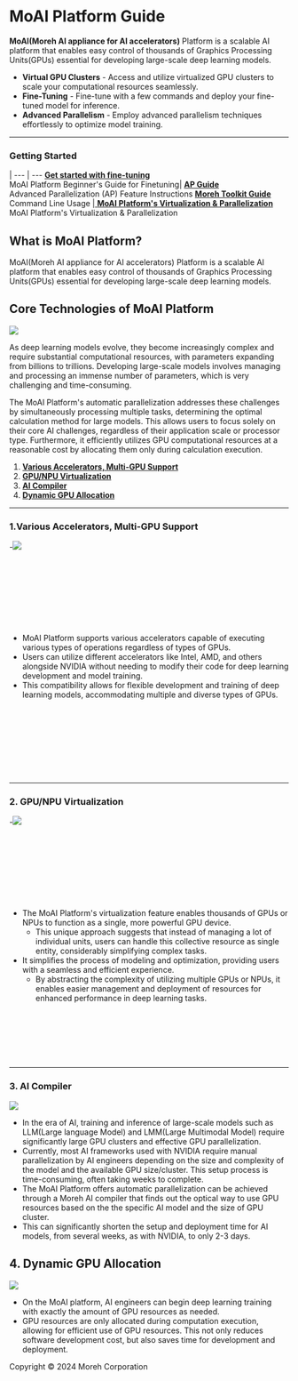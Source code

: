 # MoAI Platform Guide

**MoAI(Moreh AI appliance for AI accelerators)** Platform is a scalable AI platform that enables easy control of thousands of Graphics Processing Units(GPUs) essential for developing large-scale deep learning models.

- **Virtual GPU Clusters** - Access and utilize virtualized GPU clusters to scale your computational resources seamlessly.
- **Fine-Tuning** - Fine-tune with a few commands and deploy your fine-tuned model for inference.
- **Advanced Parallelism** - Employ advanced parallelism techniques effortlessly to optimize model training.

----

### Getting Started

   | 
---    | ---
 [ **Get started with fine-tuning**](Tutorials/index.md) <br> MoAI Platform Beginner's Guide for Finetuning| [ **AP Guide**](/Supported_Documents/AP/ap_guide.md) <br> Advanced Parallelization (AP) Feature Instructions
[ **Moreh Toolkit Guide**](Tutorials/index.md) <br> Command Line Usage |[ **MoAI Platform's Virtualization & Parallelization**](/MoAI_guides/Troubleshooting.md) <br> MoAI Platform's Virtualization & Parallelization


## What is MoAI Platform?

MoAI(Moreh AI appliance for AI accelerators) Platform is a scalable AI platform that enables easy control of thousands of Graphics Processing Units(GPUs) essential for developing large-scale deep learning models.


## Core Technologies of MoAI Platform

![](./img/overview_01.png)

As deep learning models evolve, they become increasingly complex and require substantial computational resources, with parameters expanding from billions to trillions. Developing large-scale models involves managing and processing an immense number of parameters, which is very challenging and time-consuming.

The MoAI Platform's automatic parallelization addresses these challenges by simultaneously processing multiple tasks, determining the optimal calculation method for large models. This allows users to focus solely on their core AI challenges, regardless of their application scale or processor type. Furthermore, it efficiently utilizes GPU computational resources at a reasonable cost by allocating them only during calculation execution.


1. **[Various Accelerators, Multi-GPU Support](http://localhost:5000/two-lang-demo/about-moai/#1various-accelerators-multi-gpu-support)**
2. **[GPU/NPU Virtualization](http://localhost:5000/two-lang-demo/about-moai/#2-gpunpu-virtualization)**
3. **[AI Compiler]()**
4. **[Dynamic GPU Allocation]()**


---


### **1.Various Accelerators, Multi-GPU Support**

-![](./img/overview_02.png)


\
\
\
\
\
\
&nbsp;
&nbsp;

- MoAI Platform supports various accelerators capable of executing various types of operations regardless of types of GPUs.
- Users can utilize different accelerators like Intel, AMD, and others alongside NVIDIA without needing to modify their code for deep learning development and model training.
- This compatibility allows for flexible development and training of deep learning models, accommodating multiple and diverse types of GPUs.\
\
\
\
\
\
\
\
&nbsp;
&nbsp;

------




### 2. GPU/NPU Virtualization

-![](./img/overview_03.png)


\
\
\
\
\
\
&nbsp;
&nbsp;

- The MoAI Platform's virtualization feature enables thousands of GPUs or NPUs to function as a single, more powerful GPU device.
    - This unique approach suggests that instead of managing a lot of individual units, users can handle this collective resource as single entity, considerably simplifying complex tasks.
- It simplifies the process of modeling and optimization, providing users with a seamless and efficient experience.
    - By abstracting the complexity of utilizing multiple GPUs or NPUs, it enables easier management and deployment of resources for enhanced performance in deep learning tasks.
\
\
\
\
\
\
&nbsp;
&nbsp;


------

### 3. AI Compiler


![](./img/overview_04.png)

- In the era of AI, training and inference of large-scale models such as LLM(Large language Model) and LMM(Large Multimodal Model) require significantly large GPU clusters and effective GPU parallelization.
- Currently, most AI frameworks used with NVIDIA require manual parallelization by AI engineers depending on the size and complexity of the model and the available GPU size/cluster. This setup process is time-consuming, often taking weeks to complete.
- The MoAI Platform offers automatic parallelization can be achieved through a Moreh AI compiler that finds out the optical way to use GPU resources based on the the specific AI model and the size of GPU cluster.
- This can significantly shorten the setup and deployment time for AI models, from several weeks, as with NVIDIA, to only 2-3 days.


## 4. Dynamic GPU Allocation



![](./img/overview_05.png)


- On the MoAI platform, AI engineers can begin deep learning training with exactly the amount of GPU resources as needed.
- GPU resources are only allocated during computation execution, allowing for efficient use of GPU resources. This not only reduces software development cost, but also saves time for development and deployment.



Copyright © 2024 Moreh Corporation

